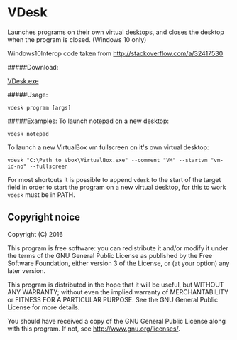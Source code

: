 
# VDesk

Launches programs on their own virtual desktops, and closes the desktop when the program is closed. (Windows 10 only)

Windows10Interop code taken from http://stackoverflow.com/a/32417530

#####Download:

[VDesk.exe](https://github.com/eksime/VDesk/blob/master/VDesk/bin/Release/VDesk.exe)

#####Usage:

`vdesk program [args]`

#####Examples:
To launch notepad on a new desktop:

`vdesk notepad`

To launch a new VirtualBox vm fullscreen on it's own virtual desktop:

`vdesk "C:\Path to Vbox\VirtualBox.exe" --comment "VM" --startvm "vm-id-no" --fullscreen`

For most shortcuts it is possible to append `vdesk` to the start of the target field in order to start the program on a new virtual desktop, for this to work `vdesk` must be in PATH.

## Copyright noice

Copyright (C) 2016

This program is free software: you can redistribute it and/or modify
it under the terms of the GNU General Public License as published by
the Free Software Foundation, either version 3 of the License, or
(at your option) any later version.

This program is distributed in the hope that it will be useful,
but WITHOUT ANY WARRANTY; without even the implied warranty of
MERCHANTABILITY or FITNESS FOR A PARTICULAR PURPOSE.  See the
GNU General Public License for more details.

You should have received a copy of the GNU General Public License
along with this program.  If not, see <http://www.gnu.org/licenses/>.
